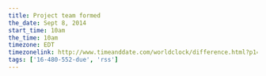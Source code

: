 ```yaml
---
title: Project team formed
the_date: Sept 8, 2014
start_time: 10am
the_time: 10am
timezone: EDT
timezonelink: http://www.timeanddate.com/worldclock/difference.html?p1=75
tags: ['16-480-552-due', 'rss']
---
```

